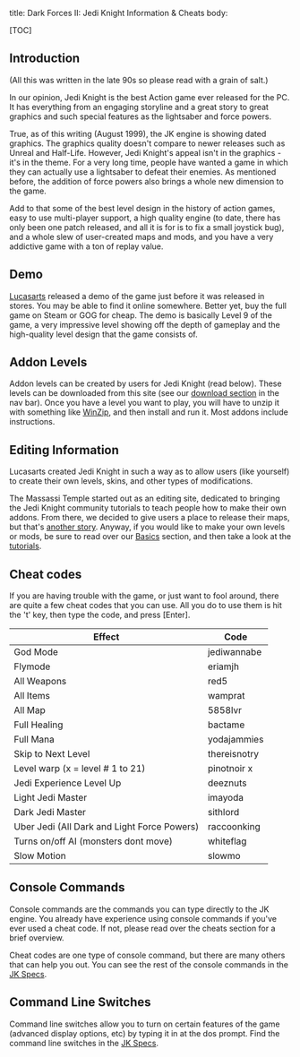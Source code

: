 title: Dark Forces II: Jedi Knight Information &amp; Cheats
body:

[TOC]

## Introduction

(All this was written in the late 90s so please read with a grain of 
salt.)

In our opinion, Jedi Knight is the best Action
game ever released for the PC. It has everything from an engaging
storyline and a great story to great graphics and such special
features as the lightsaber and force powers.

True, as of this writing (August 1999), the JK
engine is showing dated graphics. The graphics quality doesn't
compare to newer releases such as Unreal and Half-Life. However,
Jedi Knight's appeal isn't in the graphics - it's in the theme. For
a very long time, people have wanted a game in which they can
actually use a lightsaber to defeat their enemies. As mentioned
before, the addition of force powers also brings a whole new
dimension to the game.

Add to that some of the best level design in
the history of action games, easy to use multi-player support, a
high quality engine (to date, there has only been one patch
released, and all it is for is to fix a small joystick bug), and a
whole slew of user-created maps and mods, and you have a very
addictive game with a ton of replay value.

## Demo

[Lucasarts](https://www.lucasarts.com/) released a demo of the game just before 
it was released in stores. You may be able to find it online somewhere.  Better 
yet, buy the full game on Steam or GOG for cheap.  The demo is basically Level 
9 of the game, a very impressive level showing off the depth of gameplay and
the high-quality level design that the game consists of.

## Addon Levels

Addon levels can be created by users for Jedi
Knight (read below). These levels can be downloaded from this site
(see our [download section](/levels/) in the nav bar). Once you have
a level you want to play, you will have to unzip it with something like
[WinZip](https://www.winzip.com/), and then install
and run it.  Most addons include instructions.

## Editing Information

Lucasarts created Jedi Knight in such a way as to allow users (like yourself)
to create their own levels, skins, and other types of modifications.

The Massassi Temple started out as an editing
site, dedicated to bringing the Jedi Knight community tutorials to
teach people how to make their own addons. From there, we decided
to give users a place to release their maps, but that's
[another story](/about/).  Anyway, if you would like to make
your own levels or mods, be sure to read over our [Basics](/basics/) section,
and then take a look at the [tutorials](/tutorials.php).

## Cheat codes

If you are having trouble with the game, or
just want to fool around, there are quite a few cheat codes that
you can use. All you do to use them is hit the 't' key, then type
the code, and press [Enter].

Effect                | Code
----------------------|-----
God Mode | jediwannabe
Flymode | eriamjh
All Weapons | red5
All Items | wamprat
All Map | 5858lvr
Full Healing | bactame
Full Mana | yodajammies
Skip to Next Level | thereisnotry
Level warp (x = level # 1 to 21) | pinotnoir x
Jedi Experience Level Up | deeznuts
Light Jedi Master | imayoda
Dark Jedi Master | sithlord
Uber Jedi (All Dark and Light Force Powers) | raccoonking
Turns on/off AI (monsters dont move) | whiteflag
Slow Motion | slowmo

## Console Commands

Console commands are the commands you can type
directly to the JK engine. You already have experience using
console commands if you've ever used a cheat
code. If not, please read over the cheats section for a brief
overview.

Cheat codes are one type of console command, but there are many others that can 
help you out.  You can see the rest of the console commands in the [JK 
Specs](https://www.massassi.net/jkspecs/).

## Command Line Switches

Command line switches allow you to turn on certain features of the game 
(advanced display options, etc) by typing it in at the dos prompt. Find the 
command line switches in the [JK Specs](https://www.massassi.net/jkspecs/).

